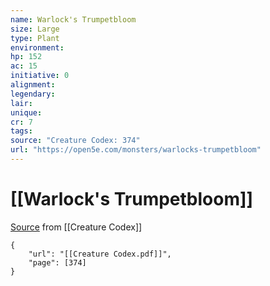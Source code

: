 ```yaml
---
name: Warlock's Trumpetbloom
size: Large
type: Plant
environment: 
hp: 152
ac: 15
initiative: 0
alignment: 
legendary: 
lair: 
unique: 
cr: 7
tags: 
source: "Creature Codex: 374"
url: "https://open5e.com/monsters/warlocks-trumpetbloom"
---
```

# [[Warlock's Trumpetbloom]]

[Source](zotero://open-pdf/library/items/NTNKJRHG?page=374) from [[Creature Codex]]

```pdf
{
	"url": "[[Creature Codex.pdf]]",
	"page": [374]
}
```

